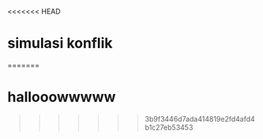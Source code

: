 <<<<<<< HEAD
# simulasi konflik 
=======
# hallooowwwww
>>>>>>> 3b9f3446d7ada414819e2fd4afd4b1c27eb53453
